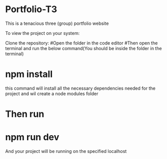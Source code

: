 # Portfolio-T3
This is a tenacious three (group) portfolio website

To view the project on your system:

Clone the repository:
#Open the folder in the code editor
#Then open the terminal and run the below command(You should be inside the folder in the terminal)
# npm install
this command will install all the necessary dependencies needed for the project and wil create a node modules folder
# Then run
# npm run dev
And your project will be running on the specified localhost
